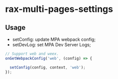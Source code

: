 # rax-multi-pages-settings

## Usage

* setConfig: update MPA webpack config;
* setDevLog: set MPA Dev Server Logs;

```js
// Support web and weex.
onGetWebpackConfig('web', (config) => {

  setConfig(config, context, 'web');
});
```
